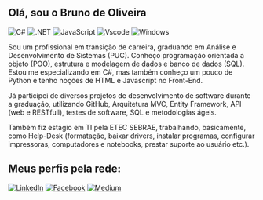 ## Olá, sou o Bruno de Oliveira
![C#](https://img.shields.io/badge/C%23-239120?style=for-the-badge&logo=c-sharp&logoColor=white)  ![.NET](https://img.shields.io/badge/.NET-5C2D91?style=for-the-badge&logo=.net&logoColor=white) ![JavaScript](https://img.shields.io/badge/JavaScript-F7DF1E?style=for-the-badge&logo=javascript&logoColor=black) ![Vscode](https://img.shields.io/badge/Vscode-007ACC?style=for-the-badge&logo=visual-studio-code&logoColor=white) ![Windows](https://img.shields.io/badge/Windows-000?style=for-the-badge&logo=windows&logoColor=2CA5E0) 	

Sou um profissional em transição de carreira, graduando em Análise e Desenvolvimento de Sistemas (PUC). Conheço programação orientada a objeto (POO), estrutura e modelagem de dados e banco de dados (SQL). Estou me especializando em C#, mas também conheço um pouco de Python e tenho noções de HTML e Javascript no Front-End.

Já participei de diversos projetos de desenvolvimento de software durante a graduação, utilizando GitHub, Arquitetura MVC, Entity Framework, API (web e RESTfull), testes de software, SQL e metodologias ágeis. 

Também fiz estágio em TI pela ETEC SEBRAE, trabalhando, basicamente, como Help-Desk (formatação, baixar drivers, instalar programas, configurar impressoras, computadores e notebooks, prestar suporte ao usuário etc.). 


## Meus perfis pela rede: 

[![LinkedIn](https://img.shields.io/badge/linkedin-%230077B5.svg?style=for-the-badge&logo=linkedin&logoColor=white)](https://www.linkedin.com/in/bruno-victor-de-oliveira-flavio-42b443140/)
[![Facebook](https://img.shields.io/badge/Facebook-%231877F2.svg?style=for-the-badge&logo=Facebook&logoColor=white)](https://www.facebook.com/bruno.oliveira.737/)
[![Medium](https://img.shields.io/badge/Medium-12100E?style=for-the-badge&logo=medium&logoColor=white)](https://medium.com/@br.oliveira) 



